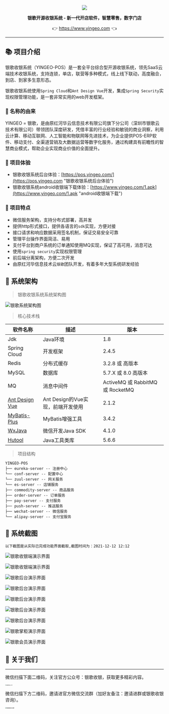 <p align="center">
	<a href="https://www.yingeo.com/"><img src="https://www.yingeo.com/template/bst001/bst/images/logo.svg"></a>
</p>
<p align="center">
	<strong>银歌开源收银系统 - 新一代开店软件，智慧零售，数字门店</strong>
</p>
<p align="center">
	👉 <a href="https://www.yingeo.com">https://www.yingeo.com</a> 👈
</p>

-------------------------------------------------------------------------------

## 📚 项目介绍

银歌收银系统（YINGEO-POS）是一套全平台综合型开源收银系统，领先SaaS云端技术收银系统，支持连锁，单店，联营等多种模式，线上线下联动，高度融合，到店、到家多生意形态。

银歌收银系统使用`Spring Cloud`和`Ant Design Vue`开发，集成`Spring Security`实现权限管理功能，是一套非常实用的web开发框架。

### 🎁 名称的由来

YINGEO = 银歌，是由原红河华云信息技术有限公司旗下分公司（深圳市银歌云技术有限公司）带领团队深度研发，凭借丰富的行业经验和敏锐的商业洞察，利用云计算、移动互联网、人工智能和物联网等先进技术，为企业提供POS-ERP软件、移动支付、全渠道营销及大数据运营等数字化服务，通过构建具有前瞻性的智慧商业模式，帮助企业实现商业价值的全面提升。


### 🍟 项目体验

- 银歌收银系统后台体验：[https://pos.yingeo.com/](https://pos.yingeo.com "银歌收银系统后台体验")
- 银歌收银系统android收银端下载体验：[https://www.yingeo.com/1.apk](https://www.yingeo.com/1.apk "android收银端下载")

### 🍎 项目特点

* 微信服务架构，支持分布式部署，高并发
* 提供http形式接口，提供各语言的`sdk`实现，方便对接
* 接口请求和响应数据采用签名机制，保证交易安全可靠
* 管理平台操作界面简洁、易用
* 支付平台到商户系统的订单通知使用MQ实现，保证了高可用，消息可达
* 使用`spring security`实现权限管理
* 前后端分离架构，方便二次开发
* 由原红河华信息技术云`银歌`团队开发，有着多年大型系统研发经验

## 🥞 系统架构

> 银歌收银系统系统架构图

![银歌系统架构图](https://www.yingeo.com/img/jg.png "银歌系统架构图")


> 核心技术栈

| 软件名称  | 描述 | 版本|
|---|---|---|
|Jdk | Java环境 | 1.8|
|Spring Cloud | 开发框架 | 2.4.5|
|Redis | 分布式缓存 | 3.2.8 或 高版本|
|MySQL | 数据库 | 5.7.X 或 8.0 高版本|
|MQ | 消息中间件 | ActiveMQ 或 RabbitMQ 或 RocketMQ|
|[Ant Design Vue](https://www.antdv.com/docs/vue/introduce-cn/) | Ant Design的Vue实现，前端开发使用 | 2.1.2|
|[MyBatis-Plus](https://mp.baomidou.com/) | MyBatis增强工具 | 3.4.2|
|[WxJava](https://gitee.com/binary/weixin-java-tools) | 微信开发Java SDK | 4.1.0|
|[Hutool](https://www.hutool.cn/) | Java工具类库 | 5.6.6|

> 项目结构

```
YINGEO-POS
├── eureka-server -- 注册中心
└── conf-server -- 配置中心
└── zuul-server -- 网关服务
└── es-server -- 店铺服务
├── commodity-server -- 商品服务
├── order-server -- 订单服务
├── pay-server -- 支付服务
├── push-server -- 推送服务
├── wechat-server -- 微信服务
└── alipay-server -- 支付宝服务
```

## 🍯 系统截图

`以下截图是从实际已完成功能界面截取,截图时间为：2021-12-12 12:12`

![银歌收银端演示界面](https://www.yingeo.com/img/syd1.png "银歌收银端演示界面")

![银歌收银端演示界面](https://www.yingeo.com/img/syd2.png "银歌收银端演示界面")

![银歌后台演示界面](https://www.yingeo.com/img/ybp.png "银歌后台演示界面")

![银歌后台演示界面](https://www.yingeo.com/img/sj.png "银歌后台演示界面")

![银歌后台演示界面](https://www.yingeo.com/img/spgl.png "银歌后台演示界面")

![银歌后台演示界面](https://www.yingeo.com/img/gys.png "银歌后台演示界面")

![银歌后台演示界面](https://www.yingeo.com/img/gys2.png "银歌后台演示界面")

![银歌掌柜演示界面](https://www.yingeo.com/img/zgd.jpg "银歌掌柜演示界面")

![银歌会员演示界面](https://www.yingeo.com/img/why.jpg "银歌会员演示界面")

## 🥪 关于我们
***
微信扫描下面二维码，关注官方公众号：银歌收银，获取更多精彩内容。

<img src="https://www.yingeo.com/img/gzh.jpg" alt="银歌收银公众号" title="银歌收银公众号" style="zoom: 20%;" />

微信扫描下方二维码，邀请进官方微信交流群（加好友备注：邀请进群或银歌收银咨询）。

<img src="https://www.yingeo.com/img/wx.jpg" alt="银歌微信交流群" title="银歌微信交流群" style="zoom: 25%;" />
